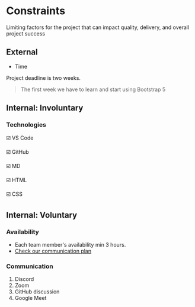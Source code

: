 # Constraints

Limiting factors for the project that can impact quality, delivery, and overall
project success

## External

- Time

Project deadline is two weeks.

> The first week we have to learn and start using Bootstrap 5

<!--
  constraints coming from the outside that your team has no control over. these may include:
  - project deadlines
  - UI design or color schemes
  - technologies (sometimes a client will tell you what to use)
-->

## Internal: Involuntary

### Technologies

:ballot_box_with_check: VS Code

:ballot_box_with_check: GitHub

:ballot_box_with_check: MD

:ballot_box_with_check: HTML

:ballot_box_with_check: CSS

<!--
  constraints that come from within your team, and you have no control over them. they may include:
  - each of your individual skill levels
  - the amount of time available to work on the project
-->

## Internal: Voluntary

### Availability

- Each team member's availability min 3 hours.
- [Check our communication plan](./communication-plan.md)

### Communication

1. Discord
2. Zoom
3. GitHub discussion
4. Google Meet

<!--
  constraints that your team decided on to help scope the project. they may include:

- coding style & conventions
- agree on a code review checklist for the project repository
- the number of hours you want to spend working
- only using the colors black and white -->
